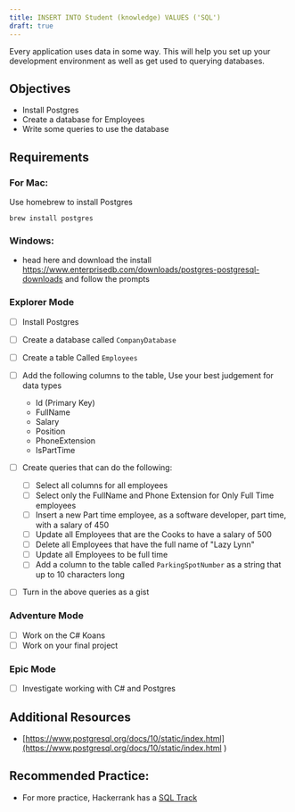 ```yaml
---
title: INSERT INTO Student (knowledge) VALUES ('SQL')
draft: true
---
```


Every application uses data in some way. This will help you set up your development environment as well as get used to querying databases. 


## Objectives

* Install Postgres
* Create a database for Employees
* Write some queries to use the database

## Requirements


### For Mac: 

Use homebrew to install Postgres 

``` 
brew install postgres
```

### Windows: 

- head here and download the install https://www.enterprisedb.com/downloads/postgres-postgresql-downloads and follow the prompts

### Explorer Mode

* [ ] Install Postgres
* [ ] Create a database called `CompanyDatabase`
* [ ] Create a table Called `Employees`
* [ ] Add the following columns to the table, Use your best judgement for data types
    - Id (Primary Key)
    - FullName
    - Salary
    - Position
    - PhoneExtension
    - IsPartTime

* [ ] Create queries that can do the following:
    - [ ] Select all columns for all employees
    - [ ] Select only the FullName and Phone Extension for Only Full Time employees
    - [ ] Insert a new Part time employee, as a software developer, part time, with a salary of 450
    - [ ] Update all Employees that are the Cooks to have a salary of 500
    - [ ] Delete all Employees that have the full name of "Lazy Lynn"
    - [ ] Update all Employees to be full time
    - [ ] Add a column to the table called `ParkingSpotNumber` as a string that up to 10 characters long

* [ ] Turn in the above queries as a gist 
 

### Adventure Mode

* [ ] Work on the C# Koans
* [ ] Work on your final project

### Epic Mode

* [ ] Investigate working with C# and Postgres

## Additional Resources

* [https://www.postgresql.org/docs/10/static/index.html](https://www.postgresql.org/docs/10/static/index.html
)
## Recommended Practice:

* For more practice, Hackerrank has a [SQL Track](https://www.hackerrank.com/domains/sql)